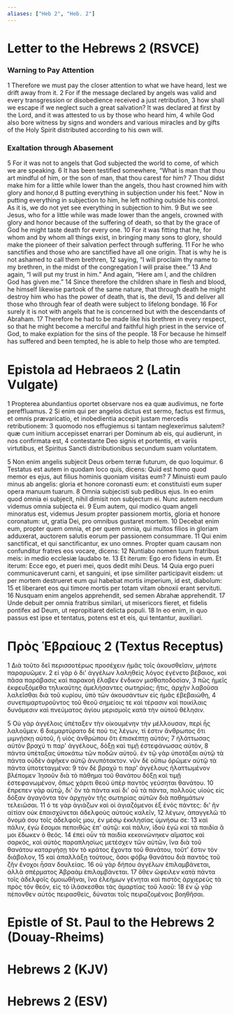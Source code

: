 ```yaml
---
aliases: ["Heb 2", "Heb. 2"]
---
```



# Letter to the Hebrews 2 (RSVCE)

### Warning to Pay Attention
1 Therefore we must pay the closer attention to what we have heard, lest we drift away from it.
2 For if the message declared by angels was valid and every transgression or disobedience received a just retribution,
3 how shall we escape if we neglect such a great salvation? It was declared at first by the Lord, and it was attested to us by those who heard him,
4 while God also bore witness by signs and wonders and various miracles and by gifts of the Holy Spirit distributed according to his own will.
### Exaltation through Abasement
5 For it was not to angels that God subjected the world to come, of which we are speaking.
6 It has been testified somewhere, “What is man that thou art mindful of him, or the son of man, that thou carest for him?
7 Thou didst make him for a little while lower than the angels, thou hast crowned him with glory and honor,d
8 putting everything in subjection under his feet.” Now in putting everything in subjection to him, he left nothing outside his control. As it is, we do not yet see everything in subjection to him.
9 But we see Jesus, who for a little while was made lower than the angels, crowned with glory and honor because of the suffering of death, so that by the grace of God he might taste death for every one.
10 For it was fitting that he, for whom and by whom all things exist, in bringing many sons to glory, should make the pioneer of their salvation perfect through suffering.
11 For he who sanctifies and those who are sanctified have all one origin. That is why he is not ashamed to call them brethren,
12 saying, “I will proclaim thy name to my brethren, in the midst of the congregation I will praise thee.”
13 And again, “I will put my trust in him.” And again, “Here am I, and the children God has given me.”
14 Since therefore the children share in flesh and blood, he himself likewise partook of the same nature, that through death he might destroy him who has the power of death, that is, the devil,
15 and deliver all those who through fear of death were subject to lifelong bondage.
16 For surely it is not with angels that he is concerned but with the descendants of Abraham.
17 Therefore he had to be made like his brethren in every respect, so that he might become a merciful and faithful high priest in the service of God, to make expiation for the sins of the people.
18 For because he himself has suffered and been tempted, he is able to help those who are tempted.


# Epistola ad Hebraeos 2 (Latin Vulgate)

1 Propterea abundantius oportet observare nos ea quæ audivimus, ne forte pereffluamus.
2 Si enim qui per angelos dictus est sermo, factus est firmus, et omnis prævaricatio, et inobedientia accepit justam mercedis retributionem:
3 quomodo nos effugiemus si tantam neglexerimus salutem? quæ cum initium accepisset enarrari per Dominum ab eis, qui audierunt, in nos confirmata est,
4 contestante Deo signis et portentis, et variis virtutibus, et Spiritus Sancti distributionibus secundum suam voluntatem.

5 Non enim angelis subjecit Deus orbem terræ futurum, de quo loquimur.
6 Testatus est autem in quodam loco quis, dicens: Quid est homo quod memor es ejus, aut filius hominis quoniam visitas eum?
7 Minuisti eum paulo minus ab angelis: gloria et honore coronasti eum: et constituisti eum super opera manuum tuarum.
8 Omnia subjecisti sub pedibus ejus. In eo enim quod omnia ei subjecit, nihil dimisit non subjectum ei. Nunc autem necdum videmus omnia subjecta ei.
9 Eum autem, qui modico quam angeli minoratus est, videmus Jesum propter passionem mortis, gloria et honore coronatum: ut, gratia Dei, pro omnibus gustaret mortem.
10 Decebat enim eum, propter quem omnia, et per quem omnia, qui multos filios in gloriam adduxerat, auctorem salutis eorum per passionem consummare.
11 Qui enim sanctificat, et qui sanctificantur, ex uno omnes. Propter quam causam non confunditur fratres eos vocare, dicens:
12 Nuntiabo nomen tuum fratribus meis: in medio ecclesiæ laudabo te.
13 Et iterum: Ego ero fidens in eum. Et iterum: Ecce ego, et pueri mei, quos dedit mihi Deus.
14 Quia ergo pueri communicaverunt carni, et sanguini, et ipse similiter participavit eisdem: ut per mortem destrueret eum qui habebat mortis imperium, id est, diabolum:
15 et liberaret eos qui timore mortis per totam vitam obnoxii erant servituti.
16 Nusquam enim angelos apprehendit, sed semen Abrahæ apprehendit.
17 Unde debuit per omnia fratribus similari, ut misericors fieret, et fidelis pontifex ad Deum, ut repropitiaret delicta populi.
18 In eo enim, in quo passus est ipse et tentatus, potens est et eis, qui tentantur, auxiliari.


# Πρὸς Ἑβραίους 2 (Textus Receptus)

1 Διὰ τοῦτο δεῖ περισσοτέρως προσέχειν ἡμᾶς τοῖς ἀκουσθεῖσιν, μήποτε παραρυῶμεν.
2 εἰ γὰρ ὁ δι' ἀγγέλων λαληθεὶς λόγος ἐγένετο βέβαιος, καὶ πᾶσα παράβασις καὶ παρακοὴ ἔλαβεν ἔνδικον μισθαποδοσίαν,
3 πῶς ἡμεῖς ἐκφευξόμεθα τηλικαύτης ἀμελήσαντες σωτηρίας; ἥτις, ἀρχὴν λαβοῦσα λαλεῖσθαι διὰ τοῦ κυρίου, ὑπὸ τῶν ἀκουσάντων εἰς ἡμᾶς ἐβεβαιώθη,
4 συνεπιμαρτυροῦντος τοῦ θεοῦ σημείοις τε καὶ τέρασιν καὶ ποικίλαις δυνάμεσιν καὶ πνεύματος ἁγίου μερισμοῖς κατὰ τὴν αὐτοῦ θέλησιν.

5 Οὐ γὰρ ἀγγέλοις ὑπέταξεν τὴν οἰκουμένην τὴν μέλλουσαν, περὶ ἧς λαλοῦμεν.
6 διεμαρτύρατο δέ πού τις λέγων, τί ἐστιν ἄνθρωπος ὅτι μιμνῄσκῃ αὐτοῦ, ἢ υἱὸς ἀνθρώπου ὅτι ἐπισκέπτῃ αὐτόν;
7 ἠλάττωσας αὐτὸν βραχύ τι παρ' ἀγγέλους, δόξῃ καὶ τιμῇ ἐστεφάνωσας αὐτόν,
8 πάντα ὑπέταξας ὑποκάτω τῶν ποδῶν αὐτοῦ. ἐν τῷ γὰρ ὑποτάξαι αὐτῷ τὰ πάντα οὐδὲν ἀφῆκεν αὐτῷ ἀνυπότακτον. νῦν δὲ οὔπω ὁρῶμεν αὐτῷ τὰ πάντα ὑποτεταγμένα:
9 τὸν δὲ βραχύ τι παρ' ἀγγέλους ἠλαττωμένον βλέπομεν Ἰησοῦν διὰ τὸ πάθημα τοῦ θανάτου δόξῃ καὶ τιμῇ ἐστεφανωμένον, ὅπως χάριτι θεοῦ ὑπὲρ παντὸς γεύσηται θανάτου.
10 ἔπρεπεν γὰρ αὐτῷ, δι' ὃν τὰ πάντα καὶ δι' οὗ τὰ πάντα, πολλοὺς υἱοὺς εἰς δόξαν ἀγαγόντα τὸν ἀρχηγὸν τῆς σωτηρίας αὐτῶν διὰ παθημάτων τελειῶσαι.
11 ὁ τε γὰρ ἁγιάζων καὶ οἱ ἁγιαζόμενοι ἐξ ἑνὸς πάντες: δι' ἣν αἰτίαν οὐκ ἐπαισχύνεται ἀδελφοὺς αὐτοὺς καλεῖν,
12 λέγων, ἀπαγγελῶ τὸ ὄνομά σου τοῖς ἀδελφοῖς μου, ἐν μέσῳ ἐκκλησίας ὑμνήσω σε:
13 καὶ πάλιν, ἐγὼ ἔσομαι πεποιθὼς ἐπ' αὐτῷ: καὶ πάλιν, ἰδοὺ ἐγὼ καὶ τὰ παιδία ἅ μοι ἔδωκεν ὁ θεός.
14 ἐπεὶ οὖν τὰ παιδία κεκοινώνηκεν αἵματος καὶ σαρκός, καὶ αὐτὸς παραπλησίως μετέσχεν τῶν αὐτῶν, ἵνα διὰ τοῦ θανάτου καταργήσῃ τὸν τὸ κράτος ἔχοντα τοῦ θανάτου, τοῦτ' ἔστιν τὸν διάβολον,
15 καὶ ἀπαλλάξῃ τούτους, ὅσοι φόβῳ θανάτου διὰ παντὸς τοῦ ζῆν ἔνοχοι ἦσαν δουλείας.
16 οὐ γὰρ δήπου ἀγγέλων ἐπιλαμβάνεται, ἀλλὰ σπέρματος Ἀβραὰμ ἐπιλαμβάνεται.
17 ὅθεν ὤφειλεν κατὰ πάντα τοῖς ἀδελφοῖς ὁμοιωθῆναι, ἵνα ἐλεήμων γένηται καὶ πιστὸς ἀρχιερεὺς τὰ πρὸς τὸν θεόν, εἰς τὸ ἱλάσκεσθαι τὰς ἁμαρτίας τοῦ λαοῦ:
18 ἐν ᾧ γὰρ πέπονθεν αὐτὸς πειρασθείς, δύναται τοῖς πειραζομένοις βοηθῆσαι.


# Epistle of St. Paul to the Hebrews 2 (Douay-Rheims)


# Hebrews 2 (KJV)


# Hebrews 2 (ESV)

